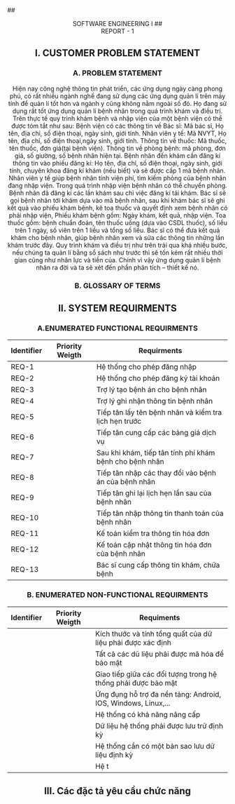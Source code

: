 ##<div align="center">SOFTWARE ENGINEERING I
##<div align="center">REPORT - 1

## I. CUSTOMER PROBLEM STATEMENT
### A. PROBLEM STATEMENT
Hiện nay công nghệ thông tin phát triển, các ứng dụng ngày càng phong phú, có rất nhiều ngành nghề đang sử dụng các ứng dụng quản lí trên máy tính để quản lí tốt hơn và ngành y cũng không nằm ngoài số đó. Họ đang sử dụng rất tốt ứng dụng quản lí bệnh nhân trong quá trình khám và điều trị.
Trên thực tế quy trình khám bệnh và nhập viện của một bệnh viện có thể được tóm tắt như sau:
Bệnh viện có các thông tin về Bác sĩ: Mã bác sĩ, Họ tên, địa chỉ, số điện thoại, ngày sinh, giới tính. Nhân viên y tế: Mã NVYT, Họ tên, địa chỉ, số điện thoại,ngày sinh, giới tính. Thông tin về thuốc: Mã thuốc, tên thuốc, đơn giá(tại bệnh viện). Thông tin về phòng bệnh: mã phòng, đơn giá, số giường, số bệnh nhân hiện tại.
Bệnh nhân đến khám cần đăng kí thông tin vào phiếu đăng kí: Họ tên, địa chỉ, số điện thoại, ngày sinh, giới tính, chuyên khoa đăng kí khám (nếu biết) và sẽ được cấp 1 mã bệnh nhân.
Nhân viên y tế giúp bệnh nhân tính viện phí, tìm kiếm phòng của bệnh nhân đang nhập viện.
Trong quá trình nhập viện bệnh nhân có thể chuyển phòng. Bệnh nhân đã đăng kí các lần khám sau chỉ việc đăng kí tái khám.
Bác sĩ sẽ gọi bệnh nhân tới khám dựa vào mã bệnh nhân, sau khi khám bác sĩ sẽ ghi kết quả vào phiếu khám bệnh, kê toa thuốc và quyết định xem bệnh nhân có phải nhập viện, Phiếu khám bệnh gồm: Ngày khám, kết quả, nhập viện. Toa thuốc gồm: bệnh chuẩn đoán, tên thuốc uống (dựa vào CSDL thuốc), số liều trên 1 ngày, số viên trên 1 liều và tổng số liều.
Bác sĩ có thể đưa kết quả khám cho bệnh nhân, giúp bệnh nhân xem và sửa các thông tin những lần khám trước đây.
Quy trình khám và điều trị như trên trải qua khá nhiều bước, nếu chúng ta quản lí bằng sổ sách như trước thì sẽ tốn kém rất nhiều thời gian cũng như nhân lực và tiền của. Chính vì vậy ứng dụng quản lí bệnh nhân ra đời và ta sẽ xét đến phần phân tích – thiết kế nó.
### B. GLOSSARY OF TERMS

## II. SYSTEM REQUIRMENTS
### A.ENUMERATED FUNCTIONAL REQUIRMENTS
|Identifier   |  Priority Weigth | Requirments |
| -------|-------|------|
|REQ-1||Hệ thống cho phép đăng nhập |
|REQ-2||Hệ thống cho phép đăng ký tài khoản|
|REQ-3||Trợ lý tạo bệnh án cho bệnh nhân|
|REQ-4||Trợ lý ghi nhận thông tin bệnh nhân|
|REQ-5||Tiếp tân lấy tên bệnh nhân và kiểm tra lịch hẹn trước|
|REQ-6||Tiếp tân cung cấp các bảng giá dịch vụ|
|REQ-7||Sau khi khám, tiếp tân tính phí khám bệnh cho bệnh nhân|
|REQ-8||Tiếp tân nhập các thay đổi vào bệnh án của bệnh nhân|
|REQ-9||Tiếp tân ghi lại lịch hẹn lần sau của bệnh nhân|
|REQ-10||Tiếp tân nhập thông tin thanh toán của bệnh nhân|
|REQ-11||Kế toán kiểm tra thông tin hóa đơn|
|REQ-12||Kế toán cập nhật thông tin hóa đơn của bệnh nhân|
|REQ-13||Bác sĩ cung cấp thông tin khám, chữa bệnh|

### B. ENUMERATED NON-FUNCTIONAL REQUIRMENTS
|Identifier|Priority Weigth|Requiments|
|-----|-----|-----|
|||Kích thước và tính tổng quất của dữ liệu phải được xác định|
|||Tất cả các dũ liệu phải được mã hóa để bảo mật|
|||Giao tiếp giữa các đối tượng trong hệ thống phải được bảo mật|
|||Ứng đụng hỗ trợ đa nền tảng: Android, IOS, Windows, Linux,...|
|||Hệ thống có khả năng nâng cấp|
|||Dữ liệu hệ thống phải được lưu trữ định kỳ|
|||Hệ thống cần có một bản sao lưu dữ liệu định kỳ|
|||Hệ t|

## III. Các đặc tả yêu cầu chức năng
